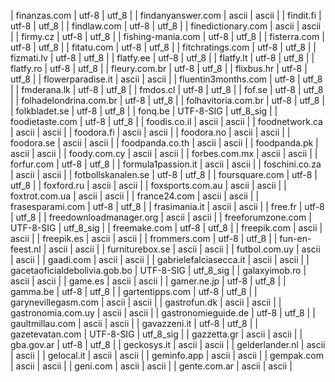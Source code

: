 | finanzas.com | utf-8 | utf_8 |
| findanyanswer.com | ascii | ascii |
| findit.fi | utf-8 | utf_8 |
| findlaw.com | utf-8 | utf_8 |
| finedictionary.com | ascii | ascii |
| firmy.cz | utf-8 | utf_8 |
| fishing-mania.com | utf-8 | utf_8 |
| fisterra.com | utf-8 | utf_8 |
| fitatu.com | utf-8 | utf_8 |
| fitchratings.com | utf-8 | utf_8 |
| fizmati.lv | utf-8 | utf_8 |
| flatfy.ee | utf-8 | utf_8 |
| flatfy.lt | utf-8 | utf_8 |
| flatfy.ro | utf-8 | utf_8 |
| fleury.com.br | utf-8 | utf_8 |
| flixbus.hr | utf-8 | utf_8 |
| flowerparadise.it | ascii | ascii |
| fluentin3months.com | utf-8 | utf_8 |
| fmderana.lk | utf-8 | utf_8 |
| fmdos.cl | utf-8 | utf_8 |
| fof.se | utf-8 | utf_8 |
| folhadelondrina.com.br | utf-8 | utf_8 |
| folhavitoria.com.br | utf-8 | utf_8 |
| folkbladet.se | utf-8 | utf_8 |
| fonq.be | UTF-8-SIG | utf_8_sig |
| foodietaste.com | utf-8 | utf_8 |
| foodis.co.il | ascii | ascii |
| foodnetwork.ca | ascii | ascii |
| foodora.fi | ascii | ascii |
| foodora.no | ascii | ascii |
| foodora.se | ascii | ascii |
| foodpanda.co.th | ascii | ascii |
| foodpanda.pk | ascii | ascii |
| foody.com.cy | ascii | ascii |
| forbes.com.mx | ascii | ascii |
| forfur.com | utf-8 | utf_8 |
| formula1passion.it | ascii | ascii |
| foschini.co.za | ascii | ascii |
| fotbollskanalen.se | utf-8 | utf_8 |
| foursquare.com | utf-8 | utf_8 |
| foxford.ru | ascii | ascii |
| foxsports.com.au | ascii | ascii |
| foxtrot.com.ua | ascii | ascii |
| france24.com | ascii | ascii |
| frasesparami.com | utf-8 | utf_8 |
| frasimania.it | ascii | ascii |
| free.fr | utf-8 | utf_8 |
| freedownloadmanager.org | ascii | ascii |
| freeforumzone.com | UTF-8-SIG | utf_8_sig |
| freemake.com | utf-8 | utf_8 |
| freepik.com | ascii | ascii |
| freepik.es | ascii | ascii |
| frommers.com | utf-8 | utf_8 |
| fun-en-feest.nl | ascii | ascii |
| furniturebox.se | ascii | ascii |
| futbol.com.uy | ascii | ascii |
| gaadi.com | ascii | ascii |
| gabrielefalciasecca.it | ascii | ascii |
| gacetaoficialdebolivia.gob.bo | UTF-8-SIG | utf_8_sig |
| galaxyimob.ro | ascii | ascii |
| game.es | ascii | ascii |
| gamer.ne.jp | utf-8 | utf_8 |
| gamma.be | utf-8 | utf_8 |
| gartentipps.com | utf-8 | utf_8 |
| garynevillegasm.com | ascii | ascii |
| gastrofun.dk | ascii | ascii |
| gastronomia.com.uy | ascii | ascii |
| gastronomieguide.de | utf-8 | utf_8 |
| gaultmillau.com | ascii | ascii |
| gavazzeni.it | utf-8 | utf_8 |
| gazetevatan.com | UTF-8-SIG | utf_8_sig |
| gazzetta.gr | ascii | ascii |
| gba.gov.ar | utf-8 | utf_8 |
| geckosys.it | ascii | ascii |
| gelderlander.nl | ascii | ascii |
| gelocal.it | ascii | ascii |
| geminfo.app | ascii | ascii |
| gempak.com | ascii | ascii |
| geni.com | ascii | ascii |
| gente.com.ar | ascii | ascii |
